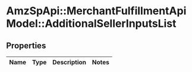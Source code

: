 # AmzSpApi::MerchantFulfillmentApiModel::AdditionalSellerInputsList

## Properties
Name | Type | Description | Notes
------------ | ------------- | ------------- | -------------

